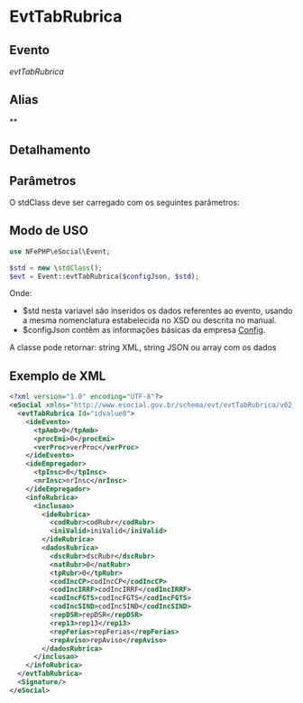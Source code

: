# EvtTabRubrica

## Evento
 *evtTabRubrica*

## Alias
 **


## Detalhamento



## Parâmetros
O stdClass deve ser carregado com os seguintes parâmetros:



## Modo de USO

```php
use NFePHP\eSocial\Event;

$std = new \stdClass();
$evt = Event::evtTabRubrica($configJson, $std);
```

Onde:
- $std nesta variavel são inseridos os dados referentes ao evento, usando a mesma nomenclatura estabelecida no XSD ou descrita no manual.
- $configJson contêm as informações básicas da empresa [Config](Config.md).

A classe pode retornar: string XML, string JSON ou array com os dados


## Exemplo de XML

```xml
<?xml version="1.0" encoding="UTF-8"?>
<eSocial xmlns="http://www.esocial.gov.br/schema/evt/evtTabRubrica/v02_02_01" xmlns:xsi="http://www.w3.org/2001/XMLSchema-instance" xsi:schemaLocation="http://www.esocial.gov.br/schema/evt/evtTabRubrica/v02_02_01 ../schemes/evtTabRubrica.xsd ">
  <evtTabRubrica Id="idvalue0">
    <ideEvento>
      <tpAmb>0</tpAmb>
      <procEmi>0</procEmi>
      <verProc>verProc</verProc>
    </ideEvento>
    <ideEmpregador>
      <tpInsc>0</tpInsc>
      <nrInsc>nrInsc</nrInsc>
    </ideEmpregador>
    <infoRubrica>
      <inclusao>
        <ideRubrica>
          <codRubr>codRubr</codRubr>
          <iniValid>iniValid</iniValid>
        </ideRubrica>
        <dadosRubrica>
          <dscRubr>dscRubr</dscRubr>
          <natRubr>0</natRubr>
          <tpRubr>0</tpRubr>
          <codIncCP>codIncCP</codIncCP>
          <codIncIRRF>codIncIRRF</codIncIRRF>
          <codIncFGTS>codIncFGTS</codIncFGTS>
          <codIncSIND>codIncSIND</codIncSIND>
          <repDSR>repDSR</repDSR>
          <rep13>rep13</rep13>
          <repFerias>repFerias</repFerias>
          <repAviso>repAviso</repAviso>
        </dadosRubrica>
      </inclusao>
    </infoRubrica>
  </evtTabRubrica>
  <Signature/>
</eSocial>

```
